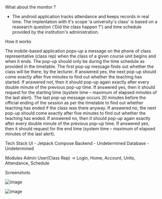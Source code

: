 What about the monitor ?

- The android application tracks attendance and keeps records in real time. The implentation with it's scope 'a university's class' is based on a reasearch question ('Did the class happen ?') and time schedule provided by the institution's administration.

How it works 

The mobile-based application pops-up a message on the phone of class representative (class rep) when the class of a given course unit begins and when it ends. The pop-up should only be during the time schedule as provided in the timetable. The first pop-up message finds out whether the class will be there, by the lecturer. If answered yes, the next pop-up should come exactly after five minutes to find out whether the teaching has started. If answered not, then it should pop-up again exactly after every double minute of the previous pop-up time. If answered yes, then it should request for the starting time (system time – maximum of elapsed minutes of the last alert). The last pop-up message occurs 20 minutes before the official ending of the session as per the timetable to find out whether teaching has ended if the class was there anyway. If answered no, the next pop-up should come exactly after five minutes to find out whether the teaching has ended. If answered no, then it should pop-up again exactly after every double minute of the previous pop-up time. If answered yes, then it should request for the end time (system time – maximum of elapsed minutes of the last alert).

Tech Stack
UI - Jetpack Compose
Backend - Undetermined
Database - Undetermined

Modules
Admin
User(Class Rep) -> Login, Home, Account, Units, Attendance, Schedule

Screenshots


![image](https://user-images.githubusercontent.com/91130301/201747659-c5c9b326-63bb-4fdd-a014-bbb8cf5eff9d.png)

![image](https://user-images.githubusercontent.com/91130301/201747440-90564cd9-a4ea-4e5d-949a-ef4be76032d6.png)


